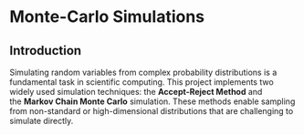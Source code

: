 # Monte-Carlo Simulations

## Introduction
Simulating random variables from complex probability distributions is a fundamental task in scientific computing. This project implements two widely used simulation techniques: the **Accept-Reject Method** and the **Markov Chain Monte Carlo** simulation. These methods enable sampling from non-standard or high-dimensional distributions that are challenging to simulate directly.